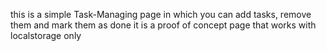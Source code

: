 this is a simple Task-Managing page in which you can add tasks, remove them and mark them as done 
it is a proof of concept page that works with localstorage only
